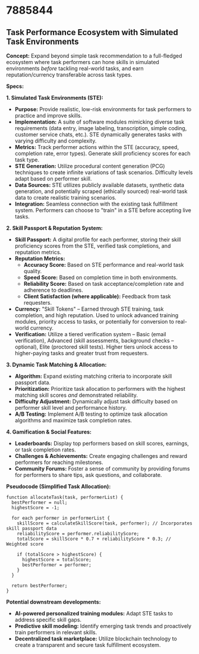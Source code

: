 # 7885844

## Task Performance Ecosystem with Simulated Task Environments

**Concept:** Expand beyond simple task recommendation to a full-fledged ecosystem where task performers can hone skills in simulated environments *before* tackling real-world tasks, and earn reputation/currency transferable across task types.

**Specs:**

**1. Simulated Task Environments (STE):**

*   **Purpose:** Provide realistic, low-risk environments for task performers to practice and improve skills.
*   **Implementation:**  A suite of software modules mimicking diverse task requirements (data entry, image labeling, transcription, simple coding, customer service chats, etc.). STE dynamically generates tasks with varying difficulty and complexity.
*   **Metrics:** Track performer actions within the STE (accuracy, speed, completion rate, error types).  Generate skill proficiency scores for each task type.
*   **STE Generation:** Utilize procedural content generation (PCG) techniques to create infinite variations of task scenarios. Difficulty levels adapt based on performer skill.
*   **Data Sources:** STE utilizes publicly available datasets, synthetic data generation, and potentially scraped (ethically sourced) real-world task data to create realistic training scenarios.
*   **Integration:** Seamless connection with the existing task fulfillment system.  Performers can choose to "train" in a STE before accepting live tasks.

**2. Skill Passport & Reputation System:**

*   **Skill Passport:** A digital profile for each performer, storing their skill proficiency scores from the STE, verified task completions, and reputation metrics.
*   **Reputation Metrics:**
    *   **Accuracy Score:** Based on STE performance and real-world task quality.
    *   **Speed Score:**  Based on completion time in both environments.
    *   **Reliability Score:** Based on task acceptance/completion rate and adherence to deadlines.
    *   **Client Satisfaction (where applicable):**  Feedback from task requesters.
*   **Currency:** "Skill Tokens" – Earned through STE training, task completion, and high reputation.  Used to unlock advanced training modules, priority access to tasks, or potentially for conversion to real-world currency.
*   **Verification:** Utilize a tiered verification system – Basic (email verification), Advanced (skill assessments, background checks – optional), Elite (proctored skill tests). Higher tiers unlock access to higher-paying tasks and greater trust from requesters.

**3. Dynamic Task Matching & Allocation:**

*   **Algorithm:** Expand existing matching criteria to incorporate skill passport data.
*   **Prioritization:** Prioritize task allocation to performers with the highest matching skill scores *and* demonstrated reliability.
*   **Difficulty Adjustment:**  Dynamically adjust task difficulty based on performer skill level and performance history.
*   **A/B Testing:** Implement A/B testing to optimize task allocation algorithms and maximize task completion rates.

**4. Gamification & Social Features:**

*   **Leaderboards:**  Display top performers based on skill scores, earnings, or task completion rates.
*   **Challenges & Achievements:**  Create engaging challenges and reward performers for reaching milestones.
*   **Community Forums:**  Foster a sense of community by providing forums for performers to share tips, ask questions, and collaborate.

**Pseudocode (Simplified Task Allocation):**

```
function allocateTask(task, performerList) {
  bestPerformer = null;
  highestScore = -1;

  for each performer in performerList {
    skillScore = calculateSkillScore(task, performer); // Incorporates skill passport data
    reliabilityScore = performer.reliabilityScore;
    totalScore = skillScore * 0.7 + reliabilityScore * 0.3; // Weighted score

    if (totalScore > highestScore) {
      highestScore = totalScore;
      bestPerformer = performer;
    }
  }

  return bestPerformer;
}
```

**Potential downstream developments:**

*   **AI-powered personalized training modules:** Adapt STE tasks to address specific skill gaps.
*   **Predictive skill modeling:**  Identify emerging task trends and proactively train performers in relevant skills.
*   **Decentralized task marketplace:**  Utilize blockchain technology to create a transparent and secure task fulfillment ecosystem.